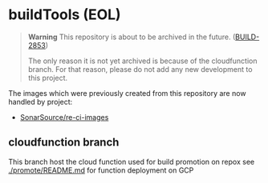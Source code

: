 # buildTools (EOL)

> **Warning**
> This repository is about to be archived in the future. ([BUILD-2853](https://sonarsource.atlassian.net/browse/BUILD-2853))
> 
> The only reason it is not yet archived is because of the cloudfunction branch.
> For that reason, please do not add any new development to this project.


The images which were previously created from this repository are now handled by project:
- [SonarSource/re-ci-images](https://github.com/SonarSource/re-ci-images)

## cloudfunction branch

This branch host the cloud function used for build promotion on repox
see [./promote/README.md](./promote/README.md) for function deployment on GCP
